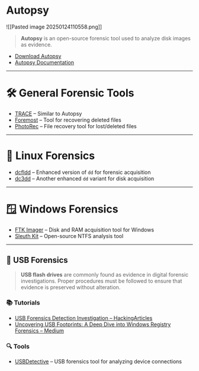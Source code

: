 # Autopsy
![[Pasted image 20250124110558.png]]

> **Autopsy** is an open-source forensic tool used to analyze disk images as evidence.

- [Download Autopsy](https://www.autopsy.com/download)
- [Autopsy Documentation](https://sleuthkit.org/autopsy/docs/user-docs/4.21.0/)
---
# 🛠️ General Forensic Tools

- [TRACE](https://github.com/Gadzhovski/TRACE-Forensic-Toolkit) – Similar to Autopsy
- [Foremost](https://github.com/korczis/foremost) – Tool for recovering deleted files
- [PhotoRec](https://www.cgsecurity.org/wiki/PhotoRec#google_vignette) – File recovery tool for lost/deleted files

---
# 🐧 Linux Forensics

- [dcfldd](https://github.com/adulau/dcfldd) – Enhanced version of `dd` for forensic acquisition
- [dc3dd](https://github.com/Seabreg/dc3dd) – Another enhanced `dd` variant for disk acquisition

---
# 🪟 Windows Forensics

- [FTK Imager](https://www.exterro.com/ftk-product-downloads/ftk-imager-version-4-7-1) – Disk and RAM acquisition tool for Windows
- [Sleuth Kit](https://sleuthkit.org/) – Open-source NTFS analysis tool

---

## 🔌 USB Forensics

> **USB flash drives** are commonly found as evidence in digital forensic investigations. Proper procedures must be followed to ensure that evidence is preserved without alteration.

### 📚 Tutorials

- [USB Forensics Detection Investigation – HackingArticles](https://www.hackingarticles.in/usb-forensics-detection-investigation)
- [Uncovering USB Footprints: A Deep Dive into Windows Registry Forensics – Medium](https://medium.com/@rihanmujahid46/uncovering-usb-footprints-a-deep-dive-into-windows-registry-forensics-fda74210efca)

### 🔍 Tools

- [USBDetective](https://usbdetective.com/community-download/) – USB forensics tool for analyzing device connections